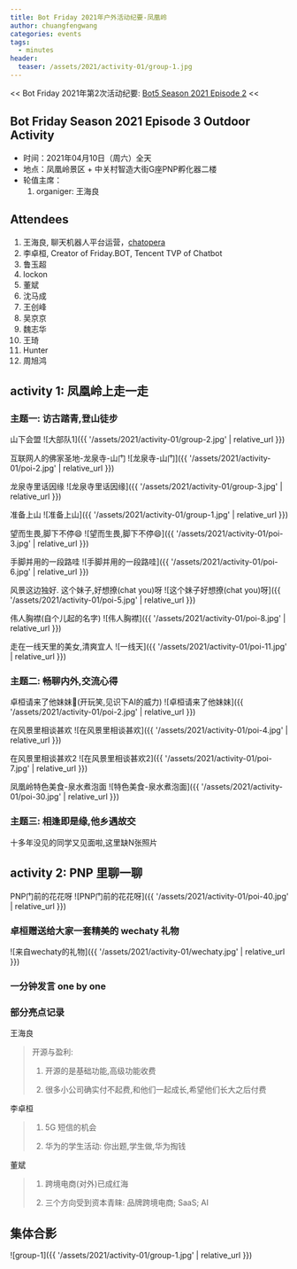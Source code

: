 ```yaml
---
title: Bot Friday 2021年户外活动纪要-凤凰岭
author: chuangfengwang
categories: events
tags:
  - minutes
header:
  teaser: /assets/2021/activity-01/group-1.jpg
---
```


<< Bot Friday 2021年第2次活动纪要: [Bot5 Season 2021 Episode 2](http://www.bot5.club/events/seminar-minutes-2021-02/) <<

## Bot Friday Season 2021 Episode 3 Outdoor Activity

- 时间：2021年04月10日（周六）全天
- 地点：凤凰岭景区 + 中关村智造大街G座PNP孵化器二楼
- 轮值主席：
    1. organiger: 王海良

## Attendees

1. 王海良, 聊天机器人平台运营，[chatopera](https://bot.chatopera.com)
1. 李卓桓, Creator of Friday.BOT, Tencent TVP of Chatbot
1. 鲁玉超
1. lockon
1. 董斌
1. 沈马成
1. 王创峰
1. 吴京京
1. 魏志华
1. 王琦
1. Hunter
1. 周旭鸿

## activity 1: 凤凰岭上走一走

### 主题一: 访古踏青,登山徒步

山下会盟
![大部队1]({{ '/assets/2021/activity-01/group-2.jpg' | relative_url }})

互联网人的佛家圣地-龙泉寺-山门
![龙泉寺-山门]({{ '/assets/2021/activity-01/poi-2.jpg' | relative_url }})

龙泉寺里话因缘
![龙泉寺里话因缘]({{ '/assets/2021/activity-01/group-3.jpg' | relative_url }})

准备上山
![准备上山]({{ '/assets/2021/activity-01/group-1.jpg' | relative_url }})

望而生畏,脚下不停😄
![望而生畏,脚下不停😄]({{ '/assets/2021/activity-01/poi-3.jpg' | relative_url }})

手脚并用的一段路哇
![手脚并用的一段路哇]({{ '/assets/2021/activity-01/poi-6.jpg' | relative_url }})

风景这边独好. 这个妹子,好想撩(chat you)呀
![这个妹子好想撩(chat you)呀]({{ '/assets/2021/activity-01/poi-5.jpg' | relative_url }})

伟人胸襟(自个儿起的名字)
![伟人胸襟]({{ '/assets/2021/activity-01/poi-8.jpg' | relative_url }})

走在一线天里的美女,清爽宜人
![一线天]({{ '/assets/2021/activity-01/poi-11.jpg' | relative_url }})

### 主题二: 畅聊内外,交流心得

卓桓请来了他妹妹🤭(开玩笑,见识下AI的威力)
![卓桓请来了他妹妹]({{ '/assets/2021/activity-01/poi-2.jpg' | relative_url }})

在风景里相谈甚欢
![在风景里相谈甚欢]({{ '/assets/2021/activity-01/poi-4.jpg' | relative_url }})

在风景里相谈甚欢2
![在风景里相谈甚欢2]({{ '/assets/2021/activity-01/poi-7.jpg' | relative_url }})

凤凰岭特色美食-泉水煮泡面
![特色美食-泉水煮泡面]({{ '/assets/2021/activity-01/poi-30.jpg' | relative_url }})

### 主题三: 相逢即是缘,他乡遇故交

十多年没见的同学又见面啦,这里缺N张照片

## activity 2: PNP 里聊一聊

PNP门前的花花呀
![PNP门前的花花呀]({{ '/assets/2021/activity-01/poi-40.jpg' | relative_url }})

### 卓桓赠送给大家一套精美的 wechaty 礼物

![来自wechaty的礼物]({{ '/assets/2021/activity-01/wechaty.jpg' | relative_url }})

### 一分钟发言 one by one

### 部分亮点记录

王海良
> 开源与盈利:
>
> 1. 开源的是基础功能,高级功能收费
>
> 2. 很多小公司确实付不起费,和他们一起成长,希望他们长大之后付费

李卓桓
>
> 1. 5G 短信的机会
>
> 1. 华为的学生活动: 你出题,学生做,华为掏钱

董斌
>
> 1. 跨境电商(对外)已成红海
>
> 1. 三个方向受到资本青睐: 品牌跨境电商; SaaS; AI

## 集体合影

![group-1]({{ '/assets/2021/activity-01/group-1.jpg' | relative_url }})
